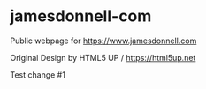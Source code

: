 # jamesdonnell-com
Public webpage for https://www.jamesdonnell.com

Original Design by HTML5 UP / https://html5up.net

Test change #1
